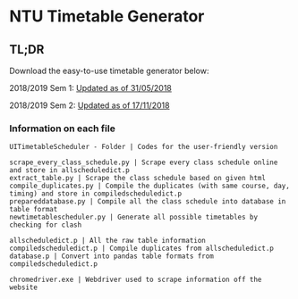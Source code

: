 # NTU Timetable Generator

## TL;DR

Download the easy-to-use timetable generator below:

2018/2019 Sem 1: [Updated as of 31/05/2018](http://www.mediafire.com/file/yv6w9yz3y3g9tek/20182019Sem1.zip)

2018/2019 Sem 2: [Updated as of 17/11/2018](http://www.mediafire.com/file/9dc76oc38aapn1y/20182019Sem2.zip)

### Information on each file

    UITimetableScheduler - Folder | Codes for the user-friendly version

    scrape_every_class_schedule.py | Scrape every class schedule online and store in allscheduledict.p
    extract_table.py | Scrape the class schedule based on given html
    compile_duplicates.py | Compile the duplicates (with same course, day, timing) and store in compiledscheduledict.p
    prepareddatabase.py | Compile all the class schedule into database in table format
    newtimetablescheduler.py | Generate all possible timetables by checking for clash

    allscheduledict.p | All the raw table information
    compiledscheduledict.p | Compile duplicates from allscheduledict.p
    database.p | Convert into pandas table formats from compiledscheduledict.p

    chromedriver.exe | Webdriver used to scrape information off the website

